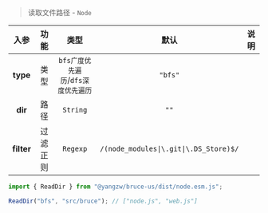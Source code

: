 > 读取文件路径 - `Node`

入参|功能|类型|默认|说明
:-:|:-:|:-:|:-:|-
**type**|类型|`bfs广度优先遍历`/`dfs深度优先遍历`|`"bfs"`
**dir**|路径|`String`|`""`
**filter**|过滤正则|`Regexp`|`/(node_modules\|\.git\|\.DS_Store)$/`

```js
import { ReadDir } from "@yangzw/bruce-us/dist/node.esm.js";

ReadDir("bfs", "src/bruce"); // ["node.js", "web.js"]
```